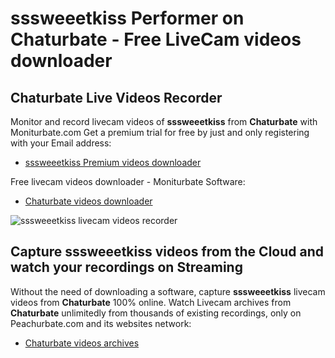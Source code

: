 # sssweeetkiss Performer on Chaturbate - Free LiveCam videos downloader

## Chaturbate Live Videos Recorder

Monitor and record livecam videos of **sssweeetkiss** from **Chaturbate** with Moniturbate.com
Get a premium trial for free by just and only registering with your Email address:
* [sssweeetkiss Premium videos downloader](https://moniturbate.com/request-demo-licence-key.html)

Free livecam videos downloader - Moniturbate Software:
* [Chaturbate videos downloader](https://moniturbate.com/moniturbate-download-software.html)

![sssweeetkiss livecam videos recorder](https://peachurnet.com/templates/moniturbate-software.png)


## Capture sssweeetkiss videos from the Cloud and watch your recordings on Streaming

Without the need of downloading a software, capture **sssweeetkiss** livecam videos from **Chaturbate** 100% online.
Watch Livecam archives from **Chaturbate** unlimitedly from thousands of existing recordings, only on Peachurbate.com and its websites network:
* [Chaturbate videos archives](https://peachurnet.com/)